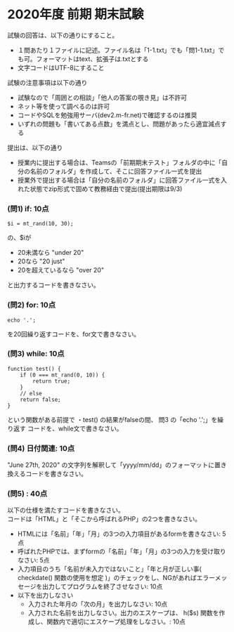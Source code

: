 # 2020年度 前期 期末試験

試験の回答は、以下の通りにすること。

- １問あたり１ファイルに記述。ファイル名は「1-1.txt」でも「問1-1.txt」でも可。フォーマットはtext、拡張子は.txtとする
- 文字コードはUTF-8にすること

試験の注意事項は以下の通り

- 試験なので「周囲との相談」「他人の答案の覗き見」は不許可
- ネット等を使って調べるのは許可
- コードやSQLを勉強用サーバ(dev2.m-fr.net)で確認するのは推奨
- いずれの問題も「書いてある点数」を満点とし、問題があったら適宜減点する

提出は、以下の通り

- 授業内に提出する場合は、Teamsの「前期期末テスト」フォルダの中に「自分の名前のフォルダ」を作成して、そこに回答ファイル一式を提出
- 授業外で提出する場合は「自分の名前のフォルダ」に回答ファイル一式を入れた状態でzip形式で固めて教務経由で提出(提出期限は9/3)

### (問1) if: 10点

```
$i = mt_rand(10, 30);
```

の、$iが

- 20未満なら "under 20"
- 20なら "20 just"
- 20を超えているなら "over 20"

と出力するコードを書きなさい。


### (問2) for: 10点

```
echo '.';
```

を20回繰り返すコードを、for文で書きなさい。

### (問3) while: 10点

```
function test() {
    if (0 === mt_rand(0, 10)) {
        return true;
    }
    // else
    return false;
}
```

という関数がある前提で
・test() の結果がfalseの間、 問3 の「echo '.';」を繰り返す
コードを、while文で書きなさい。


### (問4) 日付関連: 10点

"June 27th, 2020" の文字列を解釈して「yyyy/mm/dd」のフォーマットに置き換えるコードを書きなさい。

### (問5) : 40点

以下の仕様を満たすコードを書きなさい。    
コードは「HTML」と「そこから呼ばれるPHP」の2つを書きなさい。    

- HTMLには「名前」「年」「月」の3つの入力項目があるformを書きなさい: 5点
- 呼ばれたPHPでは、まずformの「名前」「年」「月」の3つの入力を受け取りなさい: 5点
- 入力項目のうち「名前が未入力ではないこと」「年と月が正しい事( checkdate() 関数の使用を想定 )」のチェックをし、NGがあればエラーメッセージを出力してプログラムを終了させなさい: 10点
- 以下を出力しなさい
  + 入力された年月の「次の月」を出力しなさい: 10点
  + 入力された名前を出力しなさい。出力のエスケープは、 h($s) 関数を作成し、関数内で適切にエスケープ処理をしなさい。: 10点

